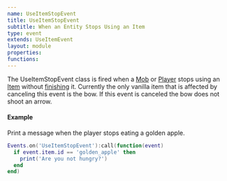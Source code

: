 ```yaml
---
name: UseItemStopEvent
title: UseItemStopEvent
subtitle: When an Entity Stops Using an Item
type: event
extends: UseItemEvent
layout: module
properties:
functions:
---
```


The <span class="notranslate">UseItemStopEvent</span> class is fired when a [Mob](/modules/Mob)
or [Player](/modules/Player) stops using an [Item](/modules/Item) without
[finishing](/modules/UseItemFinishEvent) it. Currently the only vanilla item that is affected by
canceling this event is the bow. If this event is canceled the bow does not shoot an arrow.

#### Example

Print a message when the player stops eating a golden apple.

```lua
Events.on('UseItemStopEvent'):call(function(event)
  if event.item.id == 'golden_apple' then
    print('Are you not hungry?')
  end
end)
```
